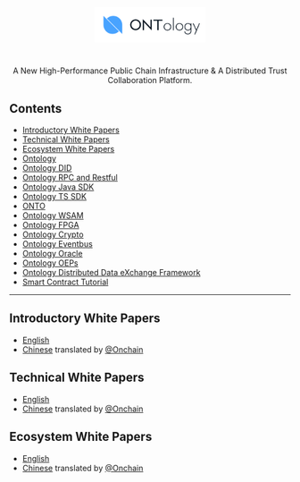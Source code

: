 <p align="center">
  <img
    src="https://github.com/ontio/documentation/blob/master/zh-CN/Ontology.png"
    width="200px"
  >
</p>
<h1 align="center"></h1>
<p align="center">
  A New High-Performance Public Chain Infrastructure & A Distributed Trust Collaboration Platform.
</p>

## Contents

- [Introductory White Papers](#introductory-white-papers)
- [Technical White Papers](#technical-white-papers)
- [Ecosystem White Papers](#ecosystem-white-papers)
- [Ontology](https://github.com/ontio/ontology)
- [Ontology DID](https://github.com/ontio/ontology-DID)
- [Ontology RPC and Restful](#ontology-did)
- [Ontology Java SDK](https://github.com/ontio/ontology-java-sdk)
- [Ontology TS SDK](https://github.com/ontio/ontology-ts-sdk)
- [ONTO](https://github.com/ontio/onto)
- [Ontology WSAM](https://github.com/ontio/ontology-wsam)
- [Ontology FPGA](https://github.com/ontio/ontology-fpga)
- [Ontology Crypto](https://github.com/ontio/ontology-crypto)
- [Ontology Eventbus](https://github.com/ontio/ontology-eventbus)
- [Ontology Oracle](https://github.com/ontio/ontology-oracle-py)
- [Ontology OEPs](https://github.com/ontio/ontology-oeps)
- [Ontology Distributed Data eXchange Framework](https://github.com/ontio/ontology-odxf)
- [Smart Contract Tutorial](https://github.com/ontio/documentation/tree/master/smart-contract-tutorial)

---

## Introductory White Papers

 - [English](https://ont.io/wp/Ontology-Introductory-White-Paper-EN.pdf)
 - [Chinese](https://ont.io/wp/Ontology-Introductory-White-Paper-ZH.pdf)  translated by  [@Onchain](http://www.onchain.com)

## Technical White Papers

 - [English](https://github.com/ontio/Documentation/blob/master/Ontology-technology-white-paper-EN.pdf)
 - [Chinese](https://ont.io/wp/Ontology-technology-white-paper-ZH.pdf)  translated by  [@Onchain](http://www.onchain.com)

## Ecosystem White Papers

 - [English](https://ont.io/wp/Ontology-Ecosystem-White-Paper-EN.pdf)
 - [Chinese](https://ont.io/wp/Ontology-Ecosystem-White-Paper-ZH.pdf)  translated by  [@Onchain](http://www.onchain.com)
